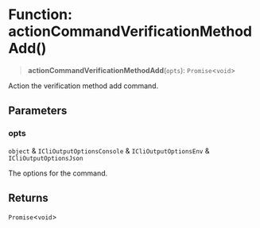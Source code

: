 # Function: actionCommandVerificationMethodAdd()

> **actionCommandVerificationMethodAdd**(`opts`): `Promise`\<`void`\>

Action the verification method add command.

## Parameters

### opts

`object` & `ICliOutputOptionsConsole` & `ICliOutputOptionsEnv` & `ICliOutputOptionsJson`

The options for the command.

## Returns

`Promise`\<`void`\>
